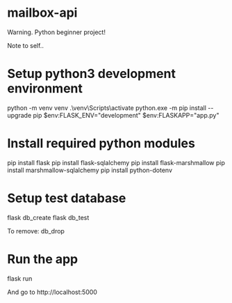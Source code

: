 # mailbox-api

Warning. Python beginner project!

Note to self..

# Setup python3 development environment

python -m venv venv 
.\venv\Scripts\activate
python.exe -m pip install --upgrade pip
$env:FLASK_ENV="development"
$env:FLASKAPP="app.py"

# Install required python modules

pip install flask
pip install flask-sqlalchemy
pip install flask-marshmallow
pip install marshmallow-sqlalchemy
pip install python-dotenv

# Setup test database

flask db_create
flask db_test

To remove: db_drop

# Run the app

flask run

And go to http://localhost:5000
